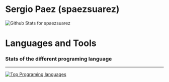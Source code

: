 # Sergio Paez (spaezsuarez) 

![Github Stats for spaezsuarez](https://github-readme-stats.vercel.app/api?username=spaezsuarez&show_icons=true&hide_border=true&title_color=6CA0FF&icon_color=6CA0FF&bg_color=151515&text_color=6CA0FF)

# Languages and Tools

### Stats of the different programing language
--------------
[![Top Programing languages](https://github-readme-stats.vercel.app/api/top-langs/?username=spaezsuarez&layout=compacttitle_color=6CA0FF&icon_color=6CA0FF&bg_color=151515&text_color=6CA0FF)](https://github.com/anuraghazra/github-readme-stats)
